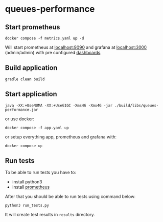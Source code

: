 # queues-performance

## Start prometheus
```shell
docker compose -f metrics.yaml up -d
```

Will start prometheus at [localhost:9090](localhost:9090) and grafana at [localhost:3000](localhost:3000) (admin/admin)
with pre configured [dashboards](http://localhost:3000/dashboards)

## Build application
```shell
gradle clean build
```

## Start application
```shell
java -XX:+UseNUMA -XX:+UseG1GC -Xms4G -Xmx4G -jar ./build/libs/queues-performance.jar
```

or use docker:
```shell
docker compose -f app.yaml up
```

or setup everything app, prometheus and grafana with:
```shell
docker compose up
```

## Run tests
To be able to run tests you have to:
- install python3
- install [prometheus](https://prometheus.io/download/#prometheus)

After that you should be able to run tests using command below:
```shell
python3 run_tests.py
```

It will create test results in `results` directory.
